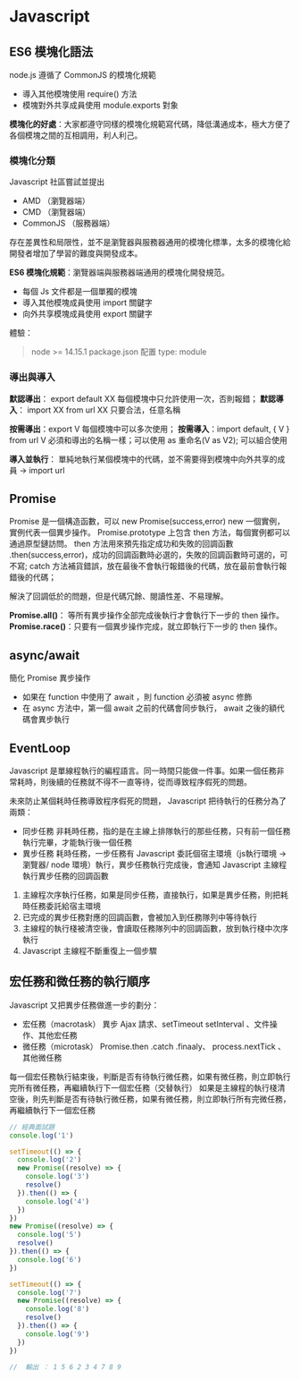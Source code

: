 # Javascript

## ES6 模塊化語法

node.js 遵循了 CommonJS 的模塊化規範

- 導入其他模塊使用 require() 方法
- 模塊對外共享成員使用 module.exports 對象

**模塊化的好處**：大家都遵守同樣的模塊化規範寫代碼，降低溝通成本，極大方便了各個模塊之間的互相調用，利人利己。

### 模塊化分類

Javascript 社區嘗試並提出

- AMD （瀏覽器端）
- CMD （瀏覽器端）
- CommonJS （服務器端）

存在差異性和局限性，並不是瀏覽器與服務器通用的模塊化標準，太多的模塊化給開發者增加了學習的難度與開發成本。

**ES6 模塊化規範**：瀏覽器端與服務器端通用的模塊化開發規范。

- 每個 Js 文件都是一個單獨的模塊
- 導入其他模塊成員使用 import 關鍵字
- 向外共享模塊成員使用 export 關鍵字

體驗：
> node >= 14.15.1
> package.json 配置 type: module

### 導出與導入

**默認導出**： export default XX  每個模塊中只允許使用一次，否則報錯；
**默認導入**： import XX from url   XX 只要合法，任意名稱

**按需導出**：export V  每個模塊中可以多次使用；
**按需導入**：import default, { V } from url  V 必須和導出的名稱一樣；可以使用 as 重命名(V as V2); 可以組合使用

**導入並執行**： 單純地執行某個模塊中的代碼，並不需要得到模塊中向外共享的成員 ->  import url

## Promise

Promise 是一個構造函數，可以 new Promise(success,error) new 一個實例，實例代表一個異步操作。
Promise.prototype 上包含 then 方法，每個實例都可以通過原型鏈訪問。
then 方法用來預先指定成功和失敗的回調函數 .then(success,error)，成功的回調函數時必選的，失敗的回調函數時可選的，可不寫;
catch 方法補貨錯誤，放在最後不會執行報錯後的代碼，放在最前會執行報錯後的代碼；

解決了回調低於的問題，但是代碼冗餘、閱讀性差、不易理解。

**Promise.all()**： 等所有異步操作全部完成後執行才會執行下一步的 then 操作。
**Promise.race()**：只要有一個異步操作完成，就立即執行下一步的 then 操作。

## async/await

簡化 Promise 異步操作

- 如果在 function 中使用了 await ，則 function 必須被 async 修飾
- 在 async 方法中，第一個 await 之前的代碼會同步執行， await 之後的額代碼會異步執行

## EventLoop

Javascript 是單線程執行的編程語言。同一時間只能做一件事。如果一個任務非常耗時，則後續的任務就不得不一直等待，從而導致程序假死的問題。

未來防止某個耗時任務導致程序假死的問題， Javascript 把待執行的任務分為了兩類：

- 同步任務 非耗時任務，指的是在主線上排隊執行的那些任務，只有前一個任務執行完畢，才能執行後一個任務
- 異步任務 耗時任務，一步任務有 Javascript 委託個宿主環境（js執行環境 -> 瀏覽器/ node 環境）執行，異步任務執行完成後，會通知 Javascript 主線程執行異步任務的回調函數

1. 主線程次序執行任務，如果是同步任務，直接執行，如果是異步任務，則把耗時任務委託給宿主環境
2. 已完成的異步任務對應的回調函數，會被加入到任務隊列中等待執行
3. 主線程的執行棧被清空後，會讀取任務隊列中的回調函數，放到執行棧中次序執行
4. Javascript 主線程不斷重復上一個步驟

## 宏任務和微任務的執行順序

Javascript 又把異步任務做進一步的劃分：

- 宏任務（macrotask） 異步 Ajax 請求、setTimeout setInterval 、文件操作、其他宏任務
- 微任務（microtask） Promise.then .catch .finaaly、 process.nextTick 、其他微任務

每一個宏任務執行結束後，判斷是否有待執行微任務，如果有微任務，則立即執行完所有微任務，再繼續執行下一個宏任務（交替執行）
如果是主線程的執行棧清空後，則先判斷是否有待執行微任務，如果有微任務，則立即執行所有完微任務，再繼續執行下一個宏任務

``` js
// 經典面試題
console.log('1')

setTimeout(() => {
  console.log('2')
  new Promise((resolve) => {
    console.log('3')
    resolve()
  }).then(() => {
    console.log('4')
  })
})
new Promise((resolve) => {
  console.log('5')
  resolve()
}).then(() => {
  console.log('6')
})

setTimeout(() => {
  console.log('7')
  new Promise((resolve) => {
    console.log('8')
    resolve()
  }).then(() => {
    console.log('9')
  })
})

//  輸出 ： 1 5 6 2 3 4 7 8 9
```
